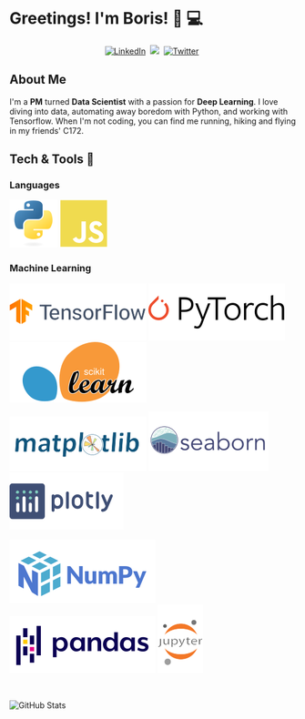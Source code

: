 #  Greetings! I'm Boris! 👋 :computer:
<p align="center">
<a href="https://www.linkedin.com/in/borisbaron"><img src="https://img.shields.io/badge/linkedin-%230077B5.svg?&style=for-the-badge&logo=linkedin&logoColor=white" alt="LinkedIn" /></a>&nbsp;
<a href="https://8ori5.github.io/"><img src="https://img.shields.io/badge/-PORTFOLIO-%23ff69b4&?style=for-the-badge&?color=ff69b4 alt="Portfolio" /></a>&nbsp;
<a href="https://twitter.com/boris__codes"><img src="https://img.shields.io/badge/Twitter-1DA1F2?style=for-the-badge&logo=twitter&logoColor=white" alt="Twitter" /></a>&nbsp;
  </p>
  
## **About Me**

I'm a **PM** turned **Data Scientist** with a passion for **Deep Learning**. I love diving into data, automating away boredom with Python, and working with Tensorflow. When I'm not coding, you can find me running, hiking and flying in my friends' C172.
<br>

## **Tech & Tools** 🔧

### Languages
![Python](./img/python.svg)
![JavaScript](./img/js.svg)
<br>

### Machine Learning
![TensorFlow](./img/tensorflow.svg)
![PyTorch](./img/pytorch.svg)
![Scikit-Learn](./img/sklearn.svg)

![Matplotlib](./img/matplotlib.svg)
![Seaborn](./img/seaborn.svg)
![Plotly](./img/plotly.svg)

![NumPy](./img/numpy.svg)
![Pandas](./img/pandas.svg)
![Jupyter](./img/jupyter.svg)

</div>


<br>

![GitHub Stats](https://github-readme-stats.vercel.app/api?username=8ORI5&hide=prs,issues,contribs?username=8ORI5&count_private=true?username=8ORI5&show_icons=true&theme=radical)







<!--
**8ORI5/8ORI5** is a ✨ _special_ ✨ repository because its `README.md` (this file) appears on your GitHub profile.

Here are some ideas to get you started:

- 🔭 I’m currently working on ...
- 🌱 I’m currently learning ...
- 👯 I’m looking to collaborate on ...
- 🤔 I’m looking for help with ...
- 💬 Ask me about ...
- 📫 How to reach me: ...
- 😄 Pronouns: ...
- ⚡ Fun fact: ...
-->
